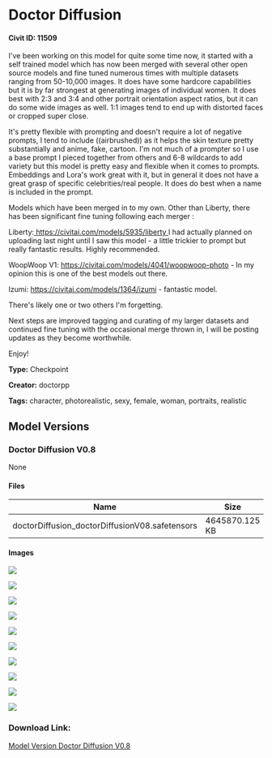 # Doctor Diffusion 

#### Civit ID: 11509

<p>I've been working on this model for quite some time now, it started with a self trained model which has now been merged with several other open source models and fine tuned numerous times with multiple datasets ranging from 50-10,000 images. It does have some hardcore capabilities but it is by far strongest at generating images of individual women. It does best with 2:3 and 3:4 and other portrait orientation aspect ratios, but it can do some wide images as well. 1:1 images tend to end up with distorted faces or cropped super close. </p><p></p><p>It's pretty flexible with prompting and doesn't require a lot of negative prompts, I tend to include ((airbrushed)) as it helps the skin texture pretty substantially and anime, fake, cartoon. I'm not much of a prompter so I use a base prompt I pieced together from others and 6-8 wildcards to add variety but this model is pretty easy and flexible when it comes to prompts. Embeddings and Lora's work great with it, but in general it does not have a great grasp of specific celebrities/real people. It does do best when a name is included in the prompt.</p><p></p><p>Models which have been merged in to my own. Other than Liberty, there has been significant fine tuning following each merger :</p><p>Liberty:<a target="_blank" rel="ugc" href="https://civitai.com/models/5935/liberty"> https://civitai.com/models/5935/liberty   </a>I had actually planned on uploading last night until I saw this model - a little trickier to prompt but really fantastic results. Highly recommended.</p><p>WoopWoop V1: <a target="_blank" rel="ugc" href="https://civitai.com/models/4041/woopwoop-photo">https://civitai.com/models/4041/woopwoop-photo</a> - In my opinion this is one of the best models out there.</p><p>Izumi: <a target="_blank" rel="ugc" href="https://civitai.com/models/1364/izumi">https://civitai.com/models/1364/izumi</a> - fantastic model.</p><p>There's likely one or two others I'm forgetting.</p><p></p><p>Next steps are improved tagging and curating of my larger datasets and continued fine tuning with the occasional merge thrown in, I will be posting updates as they become worthwhile.</p><p>Enjoy!</p><p></p>

**Type:** Checkpoint

**Creator:** doctorpp

**Tags:** character, photorealistic, sexy, female, woman, portraits, realistic

## Model Versions

### Doctor Diffusion V0.8

None

#### Files

| Name | Size | Type | Format | Download Url | AutoV1 | AutoV2 | SHA256 | CRC32 | BLAKE3 |
| --- | --- | --- | --- | --- | --- | --- | --- | --- | --- |
| doctorDiffusion_doctorDiffusionV08.safetensors | 4645870.125 KB | Model | SafeTensor | https://civitai.com/api/download/models/13621 | 4B68801F | 39A31BA6F3 | 39A31BA6F3FC8DA55C00693916F251B3043FB4C94E06B883280A1C4507F43AD9 | 90D847D1 | 4D9DA25646F96B646DB81A0C558D62C8622835DC24EE3AFDB7C0E5DEBE8ED528 |

#### Images

<p><img src="https://image.civitai.com/xG1nkqKTMzGDvpLrqFT7WA/c80fd0f6-5198-4f45-1ba7-51de5f6dc500/width=450/131751.jpeg" /></p>

<p><img src="https://image.civitai.com/xG1nkqKTMzGDvpLrqFT7WA/2aeb32dd-d1f4-4076-3dd0-4e646d713c00/width=450/131762.jpeg" /></p>

<p><img src="https://image.civitai.com/xG1nkqKTMzGDvpLrqFT7WA/99603ce7-7a15-4b31-c69b-c49bb510b700/width=450/131761.jpeg" /></p>

<p><img src="https://image.civitai.com/xG1nkqKTMzGDvpLrqFT7WA/a48af112-8d20-47e4-68be-d060fa232200/width=450/131760.jpeg" /></p>

<p><img src="https://image.civitai.com/xG1nkqKTMzGDvpLrqFT7WA/0ee34533-7f37-441f-f35b-a4351b4bc900/width=450/131759.jpeg" /></p>

<p><img src="https://image.civitai.com/xG1nkqKTMzGDvpLrqFT7WA/9a165740-da8b-495f-632f-fb6cf7584000/width=450/131758.jpeg" /></p>

<p><img src="https://image.civitai.com/xG1nkqKTMzGDvpLrqFT7WA/5f9dfb9e-4263-4b5c-a393-cbe43aa64100/width=450/131757.jpeg" /></p>

<p><img src="https://image.civitai.com/xG1nkqKTMzGDvpLrqFT7WA/445d0b34-fe2a-4991-3798-0776ab588800/width=450/131756.jpeg" /></p>

<p><img src="https://image.civitai.com/xG1nkqKTMzGDvpLrqFT7WA/39658bb0-dec2-41e1-efa3-63e567de7300/width=450/131755.jpeg" /></p>

<p><img src="https://image.civitai.com/xG1nkqKTMzGDvpLrqFT7WA/fb7f2e44-c473-4b9a-5da5-c45acdf7a000/width=450/131754.jpeg" /></p>

### Download Link:

[Model Version Doctor Diffusion V0.8](https://civitai.com/api/download/models/13621)

